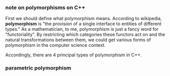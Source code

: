 ### note on polymorphisms on C++

First we should define what polymorphism means. According to wikipedia, **polymorphism** is "the provision of a single interface to entities of different types." As a mathematician, to me, polymorphism is just a fancy word for "functoriality". By restricting which categories these functors act on and the natural transformations between them, we could get various forms of polymorphism in the computer science context.

Accordingly, there are 4 principal types of polymorphism in C++.

### parametric polymorphism

